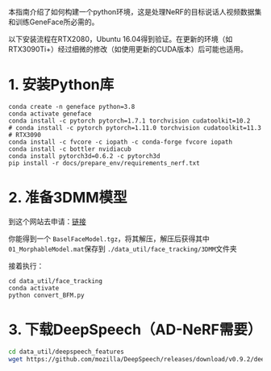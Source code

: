 本指南介绍了如何构建一个python环境，这是处理NeRF的目标说话人视频数据集和训练GeneFace所必需的。

以下安装流程在RTX2080，Ubuntu 16.04得到验证。在更新的环境（如RTX3090Ti+）经过细微的修改（如使用更新的CUDA版本）后可能也适用。

# 1. 安装Python库

```
conda create -n geneface python=3.8
conda activate geneface
conda install -c pytorch pytorch=1.7.1 torchvision cudatoolkit=10.2
# conda install -c pytorch pytorch=1.11.0 torchvision cudatoolkit=11.3 # RTX3090 
conda install -c fvcore -c iopath -c conda-forge fvcore iopath
conda install -c bottler nvidiacub
conda install pytorch3d=0.6.2 -c pytorch3d
pip install -r docs/prepare_env/requirements_nerf.txt

```

# 2. 准备3DMM模型

到这个网站去申请：[链接](https://faces.dmi.unibas.ch/bfm/)

你能得到一个 `BaselFaceModel.tgz`，将其解压，解压后获得其中 `01_MorphableModel.mat`保存到 `./data_util/face_tracking/3DMM`文件夹

接着执行：

```
cd data_util/face_tracking
conda activate 
python convert_BFM.py
```

# 3. 下载DeepSpeech（AD-NeRF需要）

```bash
cd data_util/deepspeech_features
wget https://github.com/mozilla/DeepSpeech/releases/download/v0.9.2/deepspeech-0.9.2-models.pbmm
```
